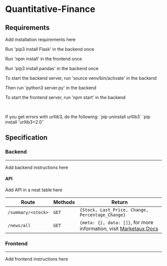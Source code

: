 # Quantitative-Finance

<h2>Requirements</h2>

<p>Add installation requirements here</p>
<p>Run 'pip3 install Flask' in the backend once</p>
<p>Run 'npm install' in the frontend once</p>
<p>Run 'pip3 install pandas' in the backend once</p>
<p>To start the backend server, run 'source venv/bin/activate' in the backend </p> 
<p>Then run 'python3 server.py' in the backend</p>
<p>To start the frontend server, run 'npm start' in the backend</p>
<br>
<p>
  If you get errors with urllib3, do the following:
  `pip uninstall urllib3`
  `pip install 'urllib3<2.0'`
</p>

<h2>Specification</h2>

<h3>Backend</h3>
<hr>
<p>Add backend instructions here</p>

<h4>API</h4>
<p>Add API in a neat table here</p>

|    Route           |  Methods  |  Return                                                                                                                 |
|--------------------|-----------|-------------------------------------------------------------------------------------------------------------------------|
| `/summary/<stock>` |   `GET`   | `{Stock, Last_Price, Change, Percentage_Change}`                                                                        |
| `/news/all`        |   `GET`   | `{meta: {}, data: []}`, for more information, visit <a href="https://www.marketaux.com/documentation">Marketaux Docs</a>|



<h3>Frontend</h3>
<hr>
<p>Add frontend instructions here</p>
